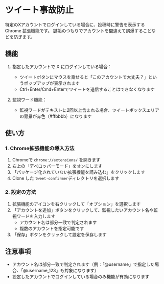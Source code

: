 # ツイート事故防止

特定のXアカウントでログインしている場合に、投稿時に警告を表示する Chrome 拡張機能です。
鍵垢のつもりでアカウントを間違えて誤爆することなどを防ぎます。

## 機能

1. 指定したアカウントで X にログインしている場合：
   - ツイートボタンにマウスを乗せると「このアカウントで大丈夫？」というポップアップが表示されます
   - Ctrl+Enter/Cmd+Enterでツイートを送信することはできなくなります

2. 監視ワード機能：
   - 監視ワードがテキストに2回以上含まれる場合、ツイートボックスエリアの背景が赤色（#ffbbbb）になります

## 使い方

### 1. Chrome拡張機能の導入方法

1. Chromeで `chrome://extensions/` を開きます
2. 右上の「デベロッパーモード」をオンにします
3. 「パッケージ化されていない拡張機能を読み込む」をクリックします
4. Clone した `tweet-confirmer`ディレクトリを選択します

### 2. 設定の方法

1. 拡張機能のアイコンを右クリックして「オプション」を選択します
2. 「アカウントを追加」ボタンをクリックして、監視したいアカウント名や監視ワードを入力します
   - アカウント名は部分一致で判定されます
   - 複数のアカウントを指定可能です
3. 「保存」ボタンをクリックして設定を保存します

## 注意事項

- アカウント名は部分一致で判定されます（例：「@username」で指定した場合、「@username_123」も対象になります）
- 設定したアカウントでログインしている場合のみ機能が有効になります
